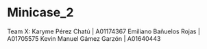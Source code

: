# Minicase_2
Team X:
Karyme Pérez Chatú | A01174367
Emiliano Bañuelos Rojas | A01705575
Kevin Manuel Gámez Garzón | A01640443
